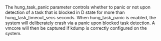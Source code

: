 The hung_task_panic parameter controls whether to panic or not upon detection of a task that is blocked in D state for more than hung_task_timeout_secs seconds. When hung_task_panic is enabled, the system will deliberately crash via a panic upon blocked task detection. A vmcore will then be captured if kdump is correctly configured on the system.
